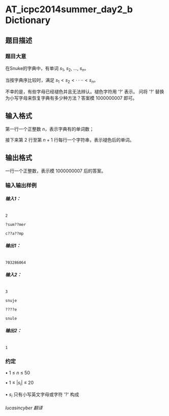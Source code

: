 # AT_icpc2014summer_day2_b Dictionary

## 题目描述

### 题目大意
在Snuke的字典中，有单词 $s_{1}$, $s_{2}$, ..., $s_{n}$。
当按字典序比较时，满足 $s_{1} < s_{2}<····< s_{n}$。

不幸的是，有些字母已经褪色并且无法辨认。褪色字符用 '?' 表示。 问将 '?' 替换为小写字母来恢复字典有多少种方法？答案模 $1000000007$ 即可。

## 输入格式

第一行一个正整数 $n$，表示字典有的单词数；

接下来第 $2$ 行至第 $n+1$ 行每行一个字符串，表示褪色后的单词。

## 输出格式

一行一个正整数，表示模 $1000000007$ 后的答案。
### 输入输出样例
##### 输入1：
```
2
?sum??mer
c??a??mp
```
##### 输出1：
```
703286064
```
##### 输入2：
```
3
snuje
????e
snule
```
##### 输出2：
```
1
```
### 约定
• 1 ≤ $n$ ≤ 50

• 1 ≤ |$s_{i}$| ≤ 20

• $s_{i}$ 只有小写英文字母或字符 '?' 构成
###### lucasincyber 翻译